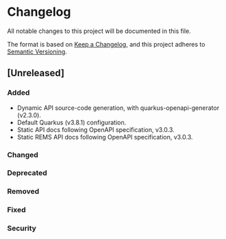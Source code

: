 <!--
SPDX-FileCopyrightText: 2024 PNED G.I.E.

SPDX-License-Identifier: CC-BY-4.0
-->

# Changelog

All notable changes to this project will be documented in this file.

The format is based on [Keep a Changelog](https://keepachangelog.com/en/1.1.0/),
and this project adheres to [Semantic Versioning](https://semver.org/spec/v2.0.0.html).

## [Unreleased]

### Added

- Dynamic API source-code generation, with quarkus-openapi-generator (v2.3.0).
- Default Quarkus (v3.8.1) configuration.
- Static API docs following OpenAPI specification, v3.0.3.
- Static REMS API docs following OpenAPI specification, v3.0.3.

### Changed

### Deprecated

### Removed

### Fixed

### Security
